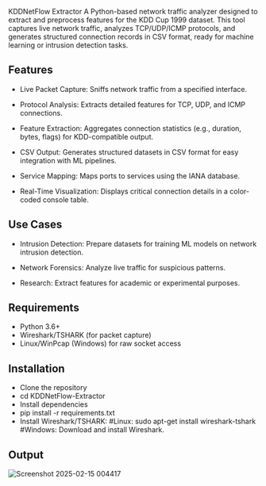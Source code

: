 KDDNetFlow Extractor
A Python-based network traffic analyzer designed to extract and preprocess features for the KDD Cup 1999 dataset. This tool captures live network traffic, analyzes TCP/UDP/ICMP protocols, and generates structured connection records in CSV format, ready for machine learning or intrusion detection tasks.

## Features
- Live Packet Capture: Sniffs network traffic from a specified interface.

- Protocol Analysis: Extracts detailed features for TCP, UDP, and ICMP connections.

- Feature Extraction: Aggregates connection statistics (e.g., duration, bytes, flags) for KDD-compatible output.

- CSV Output: Generates structured datasets in CSV format for easy integration with ML pipelines.

- Service Mapping: Maps ports to services using the IANA database.

- Real-Time Visualization: Displays critical connection details in a color-coded console table.

## Use Cases
- Intrusion Detection: Prepare datasets for training ML models on network intrusion detection.

- Network Forensics: Analyze live traffic for suspicious patterns.

- Research: Extract features for academic or experimental purposes.

## Requirements
- Python 3.6+
- Wireshark/TSHARK (for packet capture)
- Linux/WinPcap (Windows) for raw socket access
  
## Installation
  - Clone the repository
  - cd KDDNetFlow-Extractor
  - Install dependencies
  - pip install -r requirements.txt
  - Install Wireshark/TSHARK:
    #Linux:   sudo apt-get install wireshark-tshark
    #Windows: Download and install Wireshark.
## Output
![Screenshot 2025-02-15 004417](https://github.com/user-attachments/assets/e96e7588-e2c8-4b1f-bbff-de525a80ecfc)

